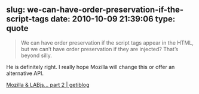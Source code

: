 slug: we-can-have-order-preservation-if-the-script-tags
date: 2010-10-09 21:39:06
type: quote
---

> We can have order preservation if the script tags appear in the HTML, but we can’t have order preservation if they are injected? That’s beyond silly.

He is definitely right. I really hope Mozilla will change this or offer an alternative API.

 [Mozilla & LABjs… part 2 | getiblog](http://blog.getify.com/2010/10/mozilla-labjs-part-2/)
